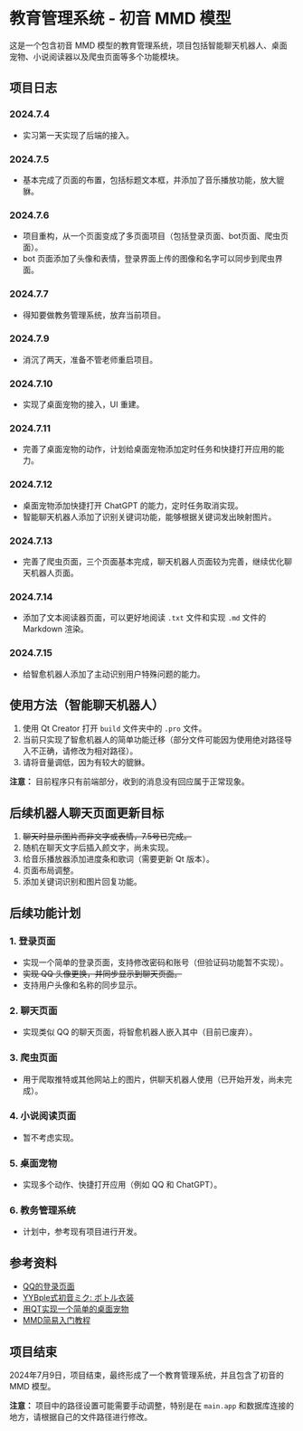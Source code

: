 # 教育管理系统 - 初音 MMD 模型

这是一个包含初音 MMD 模型的教育管理系统，项目包括智能聊天机器人、桌面宠物、小说阅读器以及爬虫页面等多个功能模块。

## 项目日志

### 2024.7.4
- 实习第一天实现了后端的接入。

### 2024.7.5
- 基本完成了页面的布置，包括标题文本框，并添加了音乐播放功能，放大貔貅。

### 2024.7.6
- 项目重构，从一个页面变成了多页面项目（包括登录页面、bot页面、爬虫页面）。
- bot 页面添加了头像和表情，登录界面上传的图像和名字可以同步到爬虫界面。

### 2024.7.7
- 得知要做教务管理系统，放弃当前项目。

### 2024.7.9
- 消沉了两天，准备不管老师重启项目。

### 2024.7.10
- 实现了桌面宠物的接入，UI 重建。

### 2024.7.11
- 完善了桌面宠物的动作，计划给桌面宠物添加定时任务和快捷打开应用的能力。

### 2024.7.12
- 桌面宠物添加快捷打开 ChatGPT 的能力，定时任务取消实现。
- 智能聊天机器人添加了识别关键词功能，能够根据关键词发出映射图片。

### 2024.7.13
- 完善了爬虫页面，三个页面基本完成，聊天机器人页面较为完善，继续优化聊天机器人页面。

### 2024.7.14
- 添加了文本阅读器页面，可以更好地阅读 `.txt` 文件和实现 `.md` 文件的 Markdown 渲染。

### 2024.7.15
- 给智愈机器人添加了主动识别用户特殊问题的能力。

## 使用方法（智能聊天机器人）

1. 使用 Qt Creator 打开 `build` 文件夹中的 `.pro` 文件。
2. 当前只实现了智愈机器人的简单功能迁移（部分文件可能因为使用绝对路径导入不正确，请修改为相对路径）。 
3. 请将音量调低，因为有较大的貔貅。

**注意：** 目前程序只有前端部分，收到的消息没有回应属于正常现象。

## 后续机器人聊天页面更新目标

1. ~~聊天时显示图片而非文字或表情，7.5号已完成。~~
2. 随机在聊天文字后插入颜文字，尚未实现。
3. 给音乐播放器添加进度条和歌词（需要更新 Qt 版本）。 
4. 页面布局调整。
5. 添加关键词识别和图片回复功能。

## 后续功能计划

### 1. 登录页面
- 实现一个简单的登录页面，支持修改密码和账号（但验证码功能暂不实现）。
- ~~实现 QQ 头像更换，并同步显示到聊天页面。~~
- 支持用户头像和名称的同步显示。

### 2. 聊天页面
- 实现类似 QQ 的聊天页面，将智愈机器人嵌入其中（目前已废弃）。

### 3. 爬虫页面
- 用于爬取推特或其他网站上的图片，供聊天机器人使用（已开始开发，尚未完成）。

### 4. 小说阅读页面
- 暂不考虑实现。

### 5. 桌面宠物
- 实现多个动作、快捷打开应用（例如 QQ 和 ChatGPT）。

### 6. 教务管理系统
- 计划中，参考现有项目进行开发。

## 参考资料

- [QQ的登录页面](https://github.com/null-goudan/like_qq_login)
- [YYBple式初音ミク: ボトル衣装](https://bowlroll.net/file/320643)
- [用QT实现一个简单的桌面宠物](https://juejin.cn/post/7167341326949138446?searchId=20230906203601C7668722802978AC5929)
- [MMD简易入门教程](https://www.bilibili.com/read/cv29470907/?jump_opus=1)

## 项目结束

2024年7月9日，项目结束，最终形成了一个教育管理系统，并且包含了初音的 MMD 模型。

**注意：** 项目中的路径设置可能需要手动调整，特别是在 `main.app` 和数据库连接的地方，请根据自己的文件路径进行修改。

